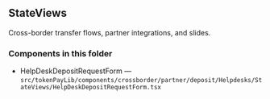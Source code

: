 ## StateViews

Cross-border transfer flows, partner integrations, and slides.

### Components in this folder
- HelpDeskDepositRequestForm — `src/tokenPayLib/components/crossborder/partner/deposit/Helpdesks/StateViews/HelpDeskDepositRequestForm.tsx`
